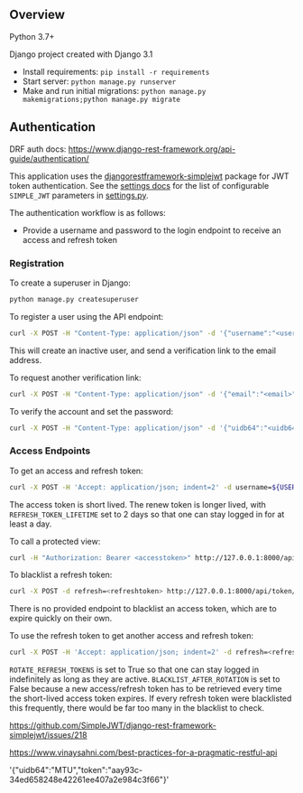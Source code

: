 ## Overview

Python 3.7+

Django project created with Django 3.1

- Install requirements: `pip install -r requirements`
- Start server: `python manage.py runserver`
- Make and run initial migrations: `python manage.py makemigrations;python manage.py migrate`

## Authentication

DRF auth docs: https://www.django-rest-framework.org/api-guide/authentication/

This application uses the [djangorestframework-simplejwt](https://django-rest-framework-simplejwt.readthedocs.io/en/latest/index.html) package for JWT token authentication. See the [settings docs](https://django-rest-framework-simplejwt.readthedocs.io/en/latest/settings.html) for the list of configurable `SIMPLE_JWT` parameters in [settings.py](./mysite/mysite/settings.py).

The authentication workflow is as follows:
- Provide a username and password to the login endpoint to receive an access and refresh token

### Registration

To create a superuser in Django:

```sh
python manage.py createsuperuser
```

To register a user using the API endpoint:

```sh
curl -X POST -H "Content-Type: application/json" -d '{"username":"<username>","email":"<email>"}' http://127.0.0.1:8000/api/register/
```

This will create an inactive user, and send a verification link to the email address.


To request another verification link:

```sh
curl -X POST -H "Content-Type: application/json" -d '{"email":"<email>"}' http://127.0.0.1:8000/api/resend-activation/
```

To verify the account and set the password:

```sh
curl -X POST -H "Content-Type: application/json" -d '{"uidb64":"<uidb64>","token":"<token>","password1":"<password1>","password2":"<password2>"}' http://127.0.0.1:8000/api/verify-account/
```


### Access Endpoints

To get an access and refresh token:

```sh
curl -X POST -H 'Accept: application/json; indent=2' -d username=${USERNAME} -d password=${PASSWORD} http://127.0.0.1:8000/api/token/
```

The access token is short lived. The renew token is longer lived, with `REFRESH_TOKEN_LIFETIME` set to 2 days so that one can stay logged in for at least a day.

To call a protected view:

```sh
curl -H "Authorization: Bearer <accesstoken>" http://127.0.0.1:8000/api/private/
```

To blacklist a refresh token:

```sh
curl -X POST -d refresh=<refreshtoken> http://127.0.0.1:8000/api/token/blacklist/
```

There is no provided endpoint to blacklist an access token, which are to expire quickly on their own.


To use the refresh token to get another access and refresh token:

```sh
curl -X POST -H 'Accept: application/json; indent=2' -d refresh=<refreshtoken> http://127.0.0.1:8000/api/token/refresh/
```

`ROTATE_REFRESH_TOKENS` is set to True so that one can stay logged in indefinitely as long as they are active. `BLACKLIST_AFTER_ROTATION` is set to False because a new access/refresh token has to be retrieved every time the short-lived access token expires. If every refresh token were blacklisted this frequently, there would be far too many in the blacklist to check.

https://github.com/SimpleJWT/django-rest-framework-simplejwt/issues/218

https://www.vinaysahni.com/best-practices-for-a-pragmatic-restful-api



'{"uidb64":"MTU","token":"aay93c-34ed658248e42261ee407a2e984c3f66"}'
